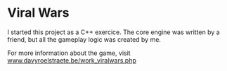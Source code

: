 Viral Wars
==========
I started this project as a C++ exercice. The core engine was written by a friend, but all the gameplay logic was created by me.

For more information about the game, visit www.davyroelstraete.be/work_viralwars.php
